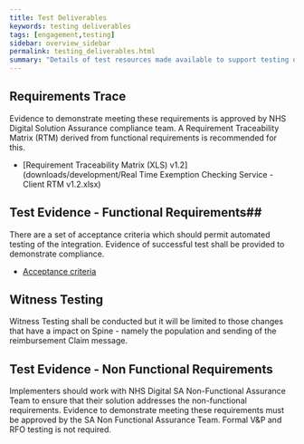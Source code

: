```yaml
---
title: Test Deliverables
keywords: testing deliverables
tags: [engagement,testing]
sidebar: overview_sidebar
permalink: testing_deliverables.html
summary: "Details of test resources made available to support testing of Real Time Exemption Checking Service integrations"
---
```

## Requirements Trace ##

Evidence to demonstrate meeting these requirements is approved by NHS Digital Solution Assurance compliance team. A Requirement Traceability Matrix (RTM) derived from functional requirements is recommended for this.

  * [Requirement Traceability Matrix (XLS) v1.2](downloads/development/Real Time Exemption Checking Service - Client RTM v1.2.xlsx)

## Test Evidence - Functional Requirements##

There are a set of acceptance criteria which should permit automated testing of the integration.  Evidence of successful test shall be provided to demonstrate compliance.

  * [Acceptance criteria](testing_acceptance_criteria.html)

## Witness Testing ##

Witness Testing shall be conducted but it will be limited to those changes that have a impact on Spine - namely the population and sending of the reimbursement Claim message.

## Test Evidence - Non Functional Requirements ##

Implementers should work with NHS Digital SA Non-Functional Assurance Team to ensure that their solution addresses the non-functional requirements. Evidence to demonstrate meeting these requirements must be approved by the SA Non Functional Assurance Team. Formal V&P and RFO testing is not required.
